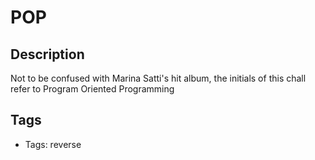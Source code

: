 # POP

## Description

Not to be confused with Marina Satti's hit album, the initials of this chall refer to Program Oriented Programming

## Tags

* Tags: reverse
